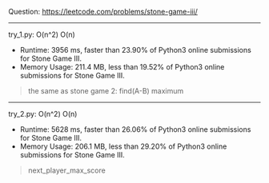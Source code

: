 Question: https://leetcode.com/problems/stone-game-iii/

---

try_1.py: O(n^2) O(n)
* Runtime: 3956 ms, faster than 23.90% of Python3 online submissions for Stone Game III.
* Memory Usage: 211.4 MB, less than 19.52% of Python3 online submissions for Stone Game III.

> the same as stone game 2: find(A-B) maximum

---

try_2.py: O(n^2) O(n)

* Runtime: 5628 ms, faster than 26.06% of Python3 online submissions for Stone Game III.
* Memory Usage: 206.1 MB, less than 29.20% of Python3 online submissions for Stone Game III.

> next_player_max_score